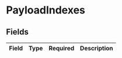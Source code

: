 # PayloadIndexes


## Fields

| Field       | Type        | Required    | Description |
| ----------- | ----------- | ----------- | ----------- |